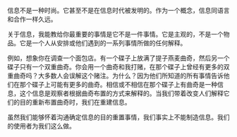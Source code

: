 信息不是一种时尚。它甚至不是在信息时代被发明的。作为一个概念，信息同语言和合作一样久远。

关于信息，我能教给你最重要的事情是它不是一件事情。它是主观的，不是一个物品。它是一个人从安排或他们遇到的一系列事情所做的任何解释。

例如，想象你在调查一个面包店。有一个碟子上放满了提子燕麦曲奇，然后另一个碟子只有一个双重曲奇。你会用一个曲奇和我打赌，在那个碟子上曾经有更多的双重曲奇吗？大多数人会误解这个赌注。为什么？因为他们所知道的所有事情告诉他们在那个碟子上可能有更多的曲奇。相信或不相信在那个碟子上有曲奇是一种信息，这个信息是观察者根据曲奇布置的方式来解释的。当我们带着改变人们解释它们的目的重新布置曲奇时，我们在重建信息。

虽然我们能够怀着沟通确定信息的目的重置事情，我们事实上不能制造信息。我们的使用者为我们这么做。